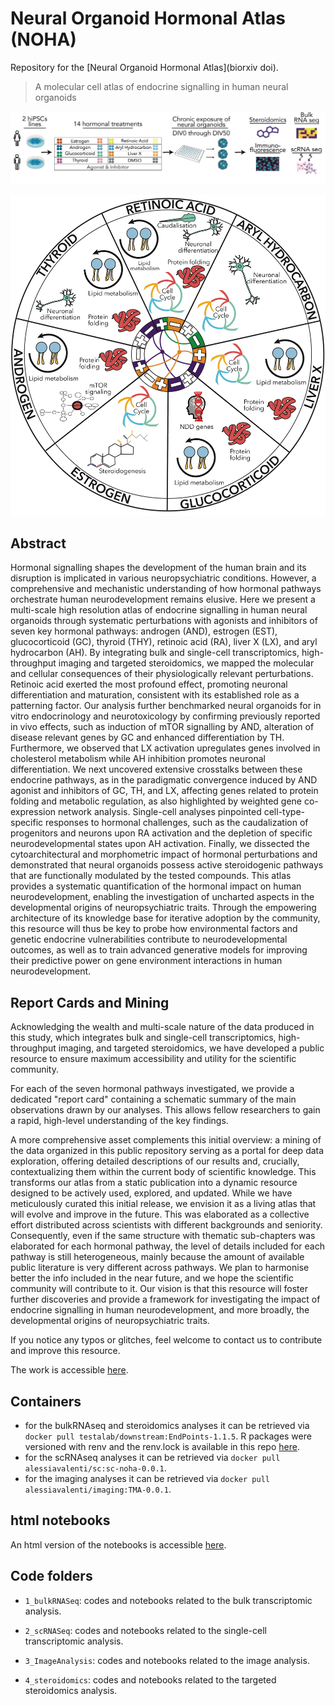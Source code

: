# Neural Organoid Hormonal Atlas (NOHA)

Repository for the [Neural Organoid Hormonal Atlas](biorxiv doi).

> A molecular cell atlas of endocrine signalling in human neural organoids 

![ExperimentalDesign](FigSchemes/ExperimentalDesign.jpg)

![Hallmarks](FigSchemes/Hallmarks.jpg)


## Abstract

Hormonal signalling shapes the development of the human brain and its disruption is implicated in various neuropsychiatric conditions. However, a comprehensive and mechanistic understanding of how hormonal pathways orchestrate human neurodevelopment remains elusive. Here we present a multi-scale high resolution atlas of endocrine signalling in human neural organoids through systematic perturbations with agonists and inhibitors of seven key hormonal pathways: androgen (AND), estrogen (EST), glucocorticoid (GC), thyroid (THY), retinoic acid (RA), liver X (LX), and aryl hydrocarbon (AH). By integrating bulk and single-cell transcriptomics, high-throughput imaging and targeted steroidomics, we mapped the molecular and cellular consequences of their physiologically relevant perturbations. Retinoic acid exerted the most profound effect, promoting neuronal differentiation and maturation, consistent with its established role as a patterning factor. Our analysis further benchmarked neural organoids for in vitro endocrinology and neurotoxicology by confirming previously reported in vivo effects, such as induction of mTOR signalling by AND, alteration of disease relevant genes by GC and enhanced differentiation by TH. Furthermore, we observed that LX activation upregulates genes involved in cholesterol metabolism while AH inhibition promotes neuronal differentiation. We next uncovered extensive crosstalks between these endocrine pathways, as in the paradigmatic convergence induced by AND agonist and inhibitors of GC, TH, and LX, affecting genes related to protein folding and metabolic regulation, as also highlighted by weighted gene co-expression network analysis. Single-cell analyses pinpointed cell-type-specific responses to hormonal challenges, such as the caudalization of progenitors and neurons upon RA activation and the depletion of specific neurodevelopmental states upon AH activation. Finally, we dissected the cytoarchitectural and morphometric impact of hormonal perturbations and demonstrated that neural organoids possess active steroidogenic pathways that are functionally modulated by the tested compounds. This atlas provides a systematic quantification of the hormonal impact on human neurodevelopment, enabling the investigation of uncharted aspects in the developmental origins of neuropsychiatric traits. Through the empowering architecture of its knowledge base for iterative adoption by the community, this resource will thus be key to probe how environmental factors and genetic endocrine vulnerabilities contribute to neurodevelopmental outcomes, as well as to train advanced generative models for improving their predictive power on gene environment interactions in human neurodevelopment. 



## Report Cards and Mining

Acknowledging the wealth and multi-scale nature of the data produced in this study, which integrates bulk and single-cell transcriptomics, high-throughput imaging, and targeted steroidomics, we have developed a public resource to ensure maximum accessibility and utility for the scientific community. 

For each of the seven hormonal pathways investigated, we provide a dedicated "report card" containing a schematic summary of the main observations drawn by our analyses. This allows fellow researchers to gain a rapid, high-level understanding of the key findings.

A more comprehensive asset complements this initial overview: a mining of the data organized in this public repository serving as a portal for deep data exploration, offering detailed descriptions of our results and, crucially, contextualizing them within the current body of scientific knowledge. This transforms our atlas from a static publication into a dynamic resource designed to be actively used, explored, and updated. While we have meticulously curated this initial release, we envision it as a living atlas that will evolve and improve in the future. This was elaborated as a collective effort distributed across scientists with different backgrounds and seniority. Consequently, even if the same structure with thematic sub-chapters was elaborated for each hormonal pathway, the level of details included for each pathway is still heterogeneous, mainly because the amount of available public literature is very different across pathways.  We plan to harmonise better the info included in the near future, and we hope the scientific community will contribute to it. 
Our vision is that this resource will foster further discoveries and provide a framework for investigating the impact of endocrine signalling in human neurodevelopment, and more broadly, the developmental origins of neuropsychiatric traits.

If you notice any typos or glitches, feel welcome to contact us to contribute and improve this resource.

The work is accessible [here](1_bulkRNASeq/7_DataMining/0.Index.md).



## Containers

- for the bulkRNAseq and steroidomics analyses it can be retrieved via `docker pull testalab/downstream:EndPoints-1.1.5`. R packages were versioned with renv and the renv.lock is available in this repo [here](renv.lock).
- for the scRNAseq analyses it can be retrieved via `docker pull alessiavalenti/sc:sc-noha-0.0.1`.
- for the imaging analyses it can be retrieved via `docker pull alessiavalenti/imaging:TMA-0.0.1`.


## html notebooks

An html version of the notebooks is accessible [here](https://giuseppetestalab.github.io/noha/).


## Code folders

* `1_bulkRNASeq`: codes and notebooks related to the bulk transcriptomic analysis.

* `2_scRNASeq`: codes and notebooks related to the single-cell transcriptomic analysis.

* `3_ImageAnalysis`: codes and notebooks related to the image analysis.

* `4_steroidomics`: codes and notebooks related to the targeted steroidomics analysis.



